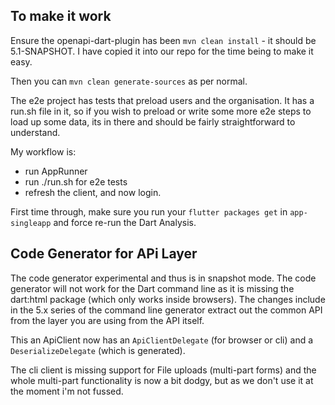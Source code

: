 ## To make it work

Ensure the openapi-dart-plugin has been `mvn clean install` - it should be 5.1-SNAPSHOT. I have copied it into our
repo for the time being to make it easy.

Then you can `mvn clean generate-sources` as per normal. 

The e2e project has tests that preload users and the organisation. It has a run.sh file in it, so if you wish to preload
or write some more e2e steps to load up some data, its in there and should be fairly straightforward to understand.

My workflow is:

- run AppRunner
- run ./run.sh for e2e tests
- refresh the client, and now login.

First time through, make sure you run your `flutter packages get` in `app-singleapp` and force re-run the Dart Analysis.

## Code Generator for APi Layer

The code generator experimental and thus is in snapshot mode. The code generator will not work for the Dart 
command line as it is missing the dart:html package (which only works inside browsers). The changes include in the 5.x
series of the command line generator extract out the common API from the layer you are using from the API itself. 

This an ApiClient now has an `ApiClientDelegate` (for browser or cli) and a `DeserializeDelegate` (which is generated).

The cli client is missing support for File uploads (multi-part forms) and the whole multi-part functionality is now
a bit dodgy, but as we don't use it at the moment i'm not fussed. 

